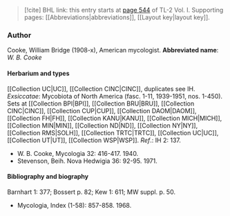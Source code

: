 > [!cite] BHL link: this entry starts at [page 544](https://www.biodiversitylibrary.org/page/33120675) of TL-2 Vol. I.
> Supporting pages: [[Abbreviations|abbreviations]], [[Layout key|layout key]].

### Author

Cooke, William Bridge (1908-x), American mycologist. 
**Abbreviated name**: *W. B. Cooke*

#### Herbarium and types

[[Collection UC|UC]], [[Collection CINC|CINC]], duplicates see IH.
*Exsiccatae*: Mycobiota of North America (fasc. 1-11, 1939-1951, nos. 1-450). Sets at [[Collection BPI|BPI]], [[Collection BRU|BRU]], [[Collection CINC|CINC]], [[Collection CUP|CUP]], [[Collection DAOM|DAOM]], [[Collection FH|FH]], [[Collection KANU|KANU]], [[Collection MICH|MICH]], [[Collection MIN|MIN]], [[Collection ND|ND]], [[Collection NY|NY]], [[Collection RMS|SOLH]], [[Collection TRTC|TRTC]], [[Collection UC|UC]], [[Collection UT|UT]], [[Collection WSP|WSP]].
*Ref*.: IH 2: 137.
- W. B. Cooke, Mycologia 32: 416-417. 1940.
- Stevenson, Beih. Nova Hedwigia 36: 92-95. 1971.

#### Bibliography and biography

Barnhart 1: 377; Bossert p. 82; Kew 1: 611; MW suppl. p. 50.
- Mycologia, Index (1-58): 857-858. 1968.

